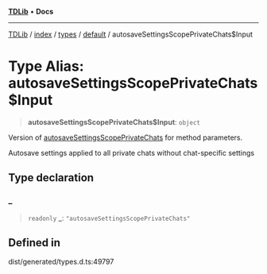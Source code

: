 [**TDLib**](../../../../../../README.md) • **Docs**

***

[TDLib](../../../../../../modules.md) / [index](../../../../../README.md) / [types](../../../README.md) / [default](../README.md) / autosaveSettingsScopePrivateChats$Input

# Type Alias: autosaveSettingsScopePrivateChats$Input

> **autosaveSettingsScopePrivateChats$Input**: `object`

Version of [autosaveSettingsScopePrivateChats](autosaveSettingsScopePrivateChats.md) for method parameters.

Autosave settings applied to all private chats without chat-specific settings

## Type declaration

### \_

> `readonly` **\_**: `"autosaveSettingsScopePrivateChats"`

## Defined in

dist/generated/types.d.ts:49797
